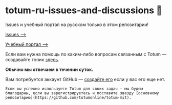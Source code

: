 # totum-ru-issues-and-discussions 🎉

Issues и учебный портал на русском только в этом репозитарии!

[Issues —>](https://github.com/totumonline/totum-ru-issues-and-discussions/issues)

[Учебный портал —>](https://github.com/totumonline/totum-ru-issues-and-discussions/discussions)

Если вам нужна помощь по каким-либо вопросам связанным с Totum — создавайте топик [здесь](https://github.com/totumonline/totum-ru-issues-and-discussions/discussions).

**Обычно мы отвечаем в течении суток.**

Вам потребуется аккаунт GitHub — [создайте его](https://github.com/signup) если у вас его еще нет.

```
Если вы успешно используете Totum для своих задач — мы будем благодарны, если вы зарегистрируетесь и поставите звезду [основному репозитарию](https://github.com/totumonline/totum-mit).
```
